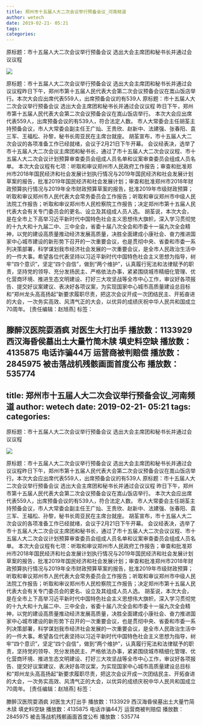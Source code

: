 ```yaml
---
title: 郑州市十五届人大二次会议举行预备会议_河南频道
author: wetech
date: 2019-02-21- 05:21
tags: 
categories: 
---
```

原标题：市十五届人大二次会议举行预备会议 选出大会主席团和秘书长并通过会议议程
<!-- more -->
                
<img align="center" border="0" src="http://p2.ifengimg.com/a/2016/0810/204c433878d5cf9size1_w16_h16.png" />
                
            
原标题：市十五届人大二次会议举行预备会议 选出大会主席团和秘书长并通过会议议程昨日下午，郑州市第十五届人民代表大会第二次会议预备会议在嵩山饭店举行。本次大会应出席代表559人，出席预备会议的有539人
原标题：市十五届人大二次会议举行预备会议 选出大会主席团和秘书长并通过会议议程
昨日下午，郑州市第十五届人民代表大会第二次会议预备会议在嵩山饭店举行。
本次大会应出席代表559人，出席预备会议的有539人，符合法定人数。
市人大常委会主任胡荃主持预备会议，市人大常委会副主任王广灿、王贵欣、赵新中、法建强、张春阳、袁三军、王福松、孙黎，秘书长周亚民在主席台就座。
胡荃宣布，市十五届人大二次会议的各项准备工作已经就绪，会议于2月21日下午开幕。
会议经表决，选举了市十五届人大二次会议主席团和秘书长，通过了市十五届人大二次会议议程、市十五届人大二次会议计划预算审查委员会组成人员名单和议案审查委员会组成人员名单。
本次大会议程有七项：听取和审议郑州市人民政府工作报告；审查和批准郑州市2018年国民经济和社会发展计划执行情况与2019年国民经济和社会发展计划草案的报告，批准2019年国民经济和社会发展计划；审查和批准郑州市2018年财政预算执行情况与2019年全市财政预算草案的报告，批准2019年市级财政预算；听取和审议郑州市人民代表大会常务委员会工作报告；听取和审议郑州市中级人民法院工作报告；听取和审议郑州市人民检察院工作报告；决定郑州市第十五届人民代表大会有关专门委员会的更名、设立及其组成人员人选。
胡荃说，本次大会，是在全市上下高举习近平新时代中国特色社会主义思想伟大旗帜，深入学习贯彻党的十九大和十九届二中、三中全会，省委十届八次全会和市委十一届九次全会精神，以党的建设高质量推动经济发展高质量，决胜全面建成小康社会、奋力推进国家中心城市建设的新形势下召开的一次重要会议，也是贯彻中央、省委和市委一系列决策部署，科学谋划我市经济社会发展的一次重要会议，是全市人民政治生活中的一件大事。希望各位代表坚持以习近平新时代中国特色社会主义思想为指导，树牢“四个意识”，坚定“四个自信”，做到“两个维护”，认真履行宪法和法律赋予的职责，坚持党的领导、充分发扬民主、严格依法办事，紧紧围绕城市精细化管理、优化营商环境、推进生态文明建设、打好三大攻坚战等全市中心工作，审议好各项报告、提交好议案建议、表决好各项议案，为实现国家中心城市高质量建设总目标和“郑州龙头高高扬起”新要求履职尽责，把这次会议开成一次团结民主、开拓奋进的大会，一次务实高效、风清气正的大会，以优异的成绩庆祝中华人民共和国成立70周年。
[责任编辑：赵旭燕]
标签：
 
             
滕醉汉医院耍酒疯 对医生大打出手
播放数：1133929
西汉海昏侯墓出土大量竹简木牍 填史料空缺
播放数：4135875
电话诈骗44万 运营商被判赔偿
播放数：2845975
被击落战机残骸画面首度公布
播放数：535774
---
title: 郑州市十五届人大二次会议举行预备会议_河南频道
author: wetech
date: 2019-02-21- 05:21
tags: 
categories: 
---
原标题：市十五届人大二次会议举行预备会议 选出大会主席团和秘书长并通过会议议程
<!-- more -->
                
<img align="center" border="0" src="http://p2.ifengimg.com/a/2016/0810/204c433878d5cf9size1_w16_h16.png" />
                
            
原标题：市十五届人大二次会议举行预备会议 选出大会主席团和秘书长并通过会议议程昨日下午，郑州市第十五届人民代表大会第二次会议预备会议在嵩山饭店举行。本次大会应出席代表559人，出席预备会议的有539人
原标题：市十五届人大二次会议举行预备会议 选出大会主席团和秘书长并通过会议议程
昨日下午，郑州市第十五届人民代表大会第二次会议预备会议在嵩山饭店举行。
本次大会应出席代表559人，出席预备会议的有539人，符合法定人数。
市人大常委会主任胡荃主持预备会议，市人大常委会副主任王广灿、王贵欣、赵新中、法建强、张春阳、袁三军、王福松、孙黎，秘书长周亚民在主席台就座。
胡荃宣布，市十五届人大二次会议的各项准备工作已经就绪，会议于2月21日下午开幕。
会议经表决，选举了市十五届人大二次会议主席团和秘书长，通过了市十五届人大二次会议议程、市十五届人大二次会议计划预算审查委员会组成人员名单和议案审查委员会组成人员名单。
本次大会议程有七项：听取和审议郑州市人民政府工作报告；审查和批准郑州市2018年国民经济和社会发展计划执行情况与2019年国民经济和社会发展计划草案的报告，批准2019年国民经济和社会发展计划；审查和批准郑州市2018年财政预算执行情况与2019年全市财政预算草案的报告，批准2019年市级财政预算；听取和审议郑州市人民代表大会常务委员会工作报告；听取和审议郑州市中级人民法院工作报告；听取和审议郑州市人民检察院工作报告；决定郑州市第十五届人民代表大会有关专门委员会的更名、设立及其组成人员人选。
胡荃说，本次大会，是在全市上下高举习近平新时代中国特色社会主义思想伟大旗帜，深入学习贯彻党的十九大和十九届二中、三中全会，省委十届八次全会和市委十一届九次全会精神，以党的建设高质量推动经济发展高质量，决胜全面建成小康社会、奋力推进国家中心城市建设的新形势下召开的一次重要会议，也是贯彻中央、省委和市委一系列决策部署，科学谋划我市经济社会发展的一次重要会议，是全市人民政治生活中的一件大事。希望各位代表坚持以习近平新时代中国特色社会主义思想为指导，树牢“四个意识”，坚定“四个自信”，做到“两个维护”，认真履行宪法和法律赋予的职责，坚持党的领导、充分发扬民主、严格依法办事，紧紧围绕城市精细化管理、优化营商环境、推进生态文明建设、打好三大攻坚战等全市中心工作，审议好各项报告、提交好议案建议、表决好各项议案，为实现国家中心城市高质量建设总目标和“郑州龙头高高扬起”新要求履职尽责，把这次会议开成一次团结民主、开拓奋进的大会，一次务实高效、风清气正的大会，以优异的成绩庆祝中华人民共和国成立70周年。
[责任编辑：赵旭燕]
标签：
 
             
滕醉汉医院耍酒疯 对医生大打出手
播放数：1133929
西汉海昏侯墓出土大量竹简木牍 填史料空缺
播放数：4135875
电话诈骗44万 运营商被判赔偿
播放数：2845975
被击落战机残骸画面首度公布
播放数：535774
